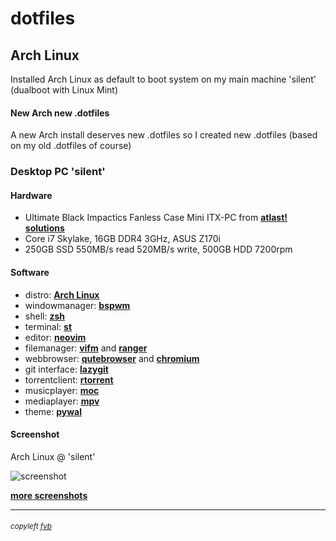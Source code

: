 # dotfiles

## Arch Linux
Installed Arch Linux as default to boot system on my main machine 'silent' (dualboot with Linux Mint)

#### New Arch new .dotfiles
A new Arch install deserves new .dotfiles so I created new .dotfiles (based on my old .dotfiles of course)

### Desktop PC 'silent'

#### Hardware
- Ultimate Black Impactics Fanless Case Mini ITX-PC from [**atlast! solutions**](https://www.atlastsolutions.com "atlast! solutions")
- Core i7 Skylake, 16GB DDR4 3GHz, ASUS Z170i
- 250GB SSD 550MB/s read 520MB/s write, 500GB HDD 7200rpm

#### Software
- distro:           [**Arch Linux**](https://www.archlinux.org/ "Arch Linux")
- windowmanager:    [**bspwm**](https://github.com/baskerville/bspwm "bspwm - tiling window manager")
- shell:            [**zsh**](https://www.zsh.org "zsh")
- terminal:         [**st**](https://st.suckless.org/ "st - suckless terminal")
- editor:           [**neovim**](https://neovim.io/ "neovim")
- filemanager:      [**vifm**](https://vifm.info/ "vifm") and [**ranger**](https://github.com/ranger/ranger "ranger")
- webbrowser:       [**qutebrowser**](https://qutebrowser.org/ "qutebrowser") and  [**chromium**](https://www.chromium.org/ "chromium")
- git interface:    [**lazygit**](https://github.com/jesseduffield/lazygit/ "lazygit")
- torrentclient:    [**rtorrent**](https://rakshasa.github.io/rtorrent/ "rtorrent")
- musicplayer:      [**moc**](https://moc.daper.net/ "moc - music on console")
- mediaplayer:      [**mpv**](https://mpv.io/ "mpv")
- theme:            [**pywal**](https://github.com/dylanaraps/pywal "pywal - colorschemes on the fly")

#### Screenshot
Arch Linux @ 'silent'

![screenshot](https://freekvb.github.io/fvb/bspwm/silent_bspwm_1.png "Arch Linux @ 'silent'")

[**more screenshots**](https://freekvb.github.io/fvb/screenshots_bspwm.html "fvb /screenshots_bspwm")

---

###### <small>copyleft [fvb](https://freekvb.github.io/fvb/ "fvb /begin")</small>
